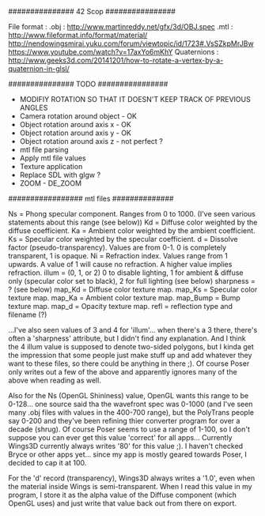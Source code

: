 ###############  42 Scop  ################

File format :
.obj : http://www.martinreddy.net/gfx/3d/OBJ.spec
.mtl : http://www.fileformat.info/format/material/
	http://nendowingsmirai.yuku.com/forum/viewtopic/id/1723#.VsSZkpMrJBw
	https://www.youtube.com/watch?v=17axYo6mKhY
Quaternions :
http://www.geeks3d.com/20141201/how-to-rotate-a-vertex-by-a-quaternion-in-glsl/

###############  TODO     ################

- MODIFIY ROTATION SO THAT IT DOESN'T KEEP TRACK OF PREVIOUS ANGLES
- Camera rotation around object - OK
- Object rotation around axis x - OK
- Object rotation around axis y - OK
- Object rotation around axis z - not perfect ?
- mtl file parsing
- Apply mtl file values
- Texture application
- Replace SDL with glgw ?
- ZOOM - DE_ZOOM


################# mtl files ##############

Ns = Phong specular component. Ranges from 0 to 1000. (I've seen various statements about this range (see below))
Kd = Diffuse color weighted by the diffuse coefficient.
Ka = Ambient color weighted by the ambient coefficient.
Ks = Specular color weighted by the specular coefficient.
d = Dissolve factor (pseudo-transparency). Values are from 0-1. 0 is completely transparent, 1 is opaque.
Ni = Refraction index. Values range from 1 upwards. A value of 1 will cause no refraction. A higher value implies refraction.
illum = (0, 1, or 2) 0 to disable lighting, 1 for ambient & diffuse only (specular color set to black), 2 for full lighting (see below)
sharpness = ? (see below)
map_Kd = Diffuse color texture map.
map_Ks = Specular color texture map.
map_Ka = Ambient color texture map.
map_Bump = Bump texture map.
map_d = Opacity texture map.
refl = reflection type and filename (?)

...I've also seen values of 3 and 4 for 'illum'... when there's a 3 there, there's often a 'sharpness' attribute, but I didn't find any explanation. And I think the 4 illum value is supposed to denote two-sided polygons, but I kinda get the impression that some people just make stuff up and add whatever they want to these files, so there could be anything in there ;). Of course Poser only writes out a few of the above and apparently ignores many of the above when reading as well.

Also for the Ns (OpenGL Shininess) value, OpenGL wants this range to be 0-128... one source said tha the wavefront spec was 0-1000 (and I've seen many .obj files with values in the 400-700 range), but the PolyTrans people say 0-200 and they've been refining thier converter program for over a decade (shrug). Of course Poser seems to use a range of 1-100, so I don't suppose you can ever get this value 'correct'
for all apps... Currently Wings3D currently always writes '80' for this value ;). I haven't checked Bryce or other apps yet... since my app is mostly geared towards Poser, I decided to cap it at 100.

For the 'd' record (transparency), Wings3D always writes a '1.0', even when the material inside Wings is semi-transparent. When I read this value in my program, I store it as the alpha value of the Diffuse component (which OpenGL uses) and just write that value back out from there on export.
